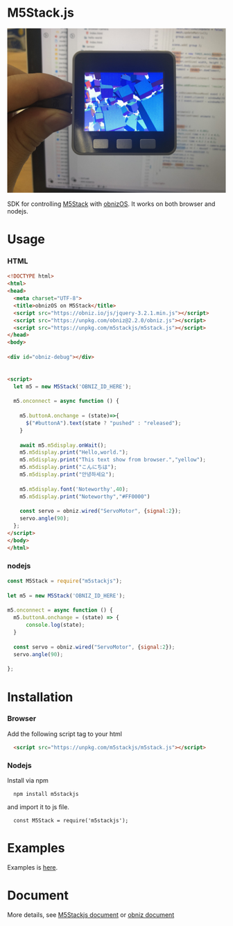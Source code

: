 # M5Stack.js


![3d cubes](examples/html/display/3d-cubes/3d-cubes.JPG)

SDK for controlling [M5Stack](https://m5stack.com/) with [obnizOS](https://obniz.io).
It works on both browser and nodejs.


# Usage

### HTML

```html
<!DOCTYPE html>
<html>
<head>
  <meta charset="UTF-8">
  <title>obnizOS on M5Stack</title>
  <script src="https://obniz.io/js/jquery-3.2.1.min.js"></script>
  <script src="https://unpkg.com/obniz@2.2.0/obniz.js"></script>
  <script src="https://unpkg.com/m5stackjs/m5stack.js"></script>
</head>
<body>

<div id="obniz-debug"></div>


<script>
  let m5 = new M5Stack('OBNIZ_ID_HERE');

  m5.onconnect = async function () {

    m5.buttonA.onchange = (state)=>{
      $("#buttonA").text(state ? "pushed" : "released");
    }

    await m5.m5display.onWait();
    m5.m5display.print("Hello,world.");
    m5.m5display.print("This text show from browser.","yellow");
    m5.m5display.print("こんにちは");
    m5.m5display.print("안녕하세요");

    m5.m5display.font('Noteworthy',40);
    m5.m5display.print("Noteworthy","#FF0000")

	const servo = obniz.wired("ServoMotor", {signal:2});
	servo.angle(90);
  };
</script>
</body>
</html>
```


### nodejs

```javascript
const M5Stack = require("m5stackjs");

let m5 = new M5Stack('OBNIZ_ID_HERE');

m5.onconnect = async function () {
  m5.buttonA.onchange = (state) => {
      console.log(state);
  }
  
  const servo = obniz.wired("ServoMotor", {signal:2});
  servo.angle(90);

};

```

# Installation

### Browser
Add the following script tag to your html

```html
  <script src="https://unpkg.com/m5stackjs/m5stack.js"></script>
```

### Nodejs
Install via npm

```
  npm install m5stackjs
```

and import it to js file.

```nodejs
  const M5Stack = require('m5stackjs');
```


# Examples

Examples is [here](/examples).

# Document
More details, see [M5Stackjs document](https://obniz.github.io/m5stackjs/classes/_m5stack_.m5stack.html) or [obniz document](https://obniz.io/doc/root)